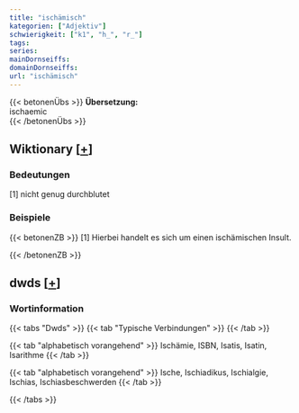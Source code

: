 ```yaml
---
title: "ischämisch"
kategorien: ["Adjektiv"]
schwierigkeit: ["k1", "h_", "r_"]
tags:
series:
mainDornseiffs:
domainDornseiffs:
url: "ischämisch"
---
```


{{< betonenÜbs >}}
**Übersetzung:**  
ischaemic  
{{< /betonenÜbs >}}

## Wiktionary [[+](https://de.wiktionary.org/wiki/ischämisch)]

### Bedeutungen
[1] nicht genug durchblutet  

### Beispiele
{{< betonenZB >}}
[1] Hierbei handelt es sich um einen ischämischen Insult.  

{{< /betonenZB >}}


## dwds [[+](https://www.dwds.de/wb/ischämisch)]

### Wortinformation
{{< tabs "Dwds" >}}
{{< tab "Typische Verbindungen" >}}
{{< /tab >}}

{{< tab "alphabetisch vorangehend" >}}
Ischämie, ISBN, Isatis, Isatin, Isarithme
{{< /tab >}}

{{< tab "alphabetisch vorangehend" >}}
Ische, Ischiadikus, Ischialgie, Ischias, Ischiasbeschwerden
{{< /tab >}}

{{< /tabs >}}

